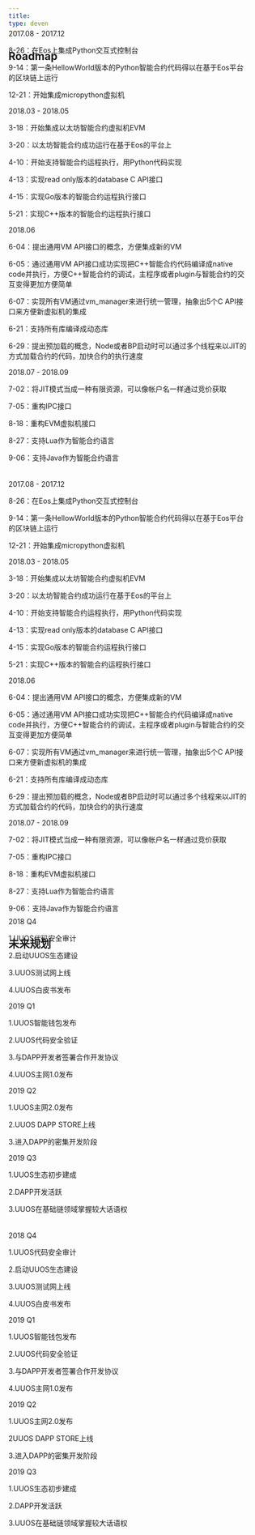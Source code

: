 ```yaml
---
title: 
type: deven
---
```



<div id="roadmap" class="roadmap"><h2>Roadmap</h2><div class="line hidden-xs hidden-sm"></div><div class="container hidden-xs hidden-sm" style="width: 94%;margin-top: -83px;margin-bottom: 20px"><div class="row"><div class="col col-lg-3 col-md-3 step" ><p class="date">2017.08 - 2017.12</p><div class="square"></div><div class="step-txt"><p class="txt-list"><span>8-26：</span>在Eos上集成Python交互式控制台</p><p class="txt-list"><span>9-14：</span>第一条HellowWorld版本的Python智能合约代码得以在基于Eos平台的区块链上运行</p><p class="txt-list"><span>12-21：</span>开始集成micropython虚拟机</p></div></div><div class="col col-lg-3 col-md-3 step" ><p class="date">2018.03 - 2018.05</p><div class="square"></div><div class="step-txt"><p class="txt-list"><span>3-18：</span>开始集成以太坊智能合约虚拟机EVM</p><p class="txt-list"><span>3-20：</span>以太坊智能合约成功运行在基于Eos的平台上</p><p class="txt-list"><span>4-10：</span>开始支持智能合约运程执行，用Python代码实现</p><p class="txt-list"><span>4-13：</span>实现read only版本的database C API接口</p><p class="txt-list"><span>4-15：</span>实现Go版本的智能合约运程执行接口</p><p class="txt-list"><span>5-21：</span>实现C++版本的智能合约运程执行接口</p></div></div><div class="col col-lg-3 col-md-3 step" ><p class="date">2018.06</p><div class="square"></div><div class="step-txt"><p class="txt-list"><span>6-04：</span>提出通用VM API接口的概念，方便集成新的VM</p><p class="txt-list"><span>6-05：</span>通过通用VM API接口成功实现把C++智能合约代码编译成native code并执行，方便C++智能合约的调试，主程序或者plugin与智能合约的交互变得更加方便简单</p><p class="txt-list"><span>6-07：</span>实现所有VM通过vm_manager来进行统一管理，抽象出5个C API接口来方便新虚拟机的集成</p><p class="txt-list"><span>6-21：</span>支持所有库编译成动态库</p><p class="txt-list"><span>6-29：</span>提出预加载的概念，Node或者BP启动时可以通过多个线程来以JIT的方式加载合约的代码，加快合约的执行速度</p></div></div><div class="col col-lg-3 col-md-3 step" ><p class="date">2018.07 - 2018.09</p><div class="square"></div><div class="step-txt"><p class="txt-list"><span>7-02：</span>将JIT模式当成一种有限资源，可以像帐户名一样通过竞价获取</p><p class="txt-list"><span>7-05：</span>重构IPC接口</p><p class="txt-list"><span>8-18：</span>重构EVM虚拟机接口</p><p class="txt-list"><span>8-27：</span>支持Lua作为智能合约语言</p><p class="txt-list"><span>9-06：</span>支持Java作为智能合约语言</p></div></div></div></div></div><div class="container hidden-lg hidden-md" style="width: 94%;  position: relative;overflow: hidden;margin-bottom: 20px"><div class="line1 hidden-lg hidden-md"></div><div class="step-list1 list1" ><div class="left"><div class="square square1"></div></div><div class="right"><p class="date">2017.08 - 2017.12</p><div class="step-txt"  style="width: 100%"><p class="txt-list"><span>8-26：</span>在Eos上集成Python交互式控制台</p><p class="txt-list"><span>9-14：</span>第一条HellowWorld版本的Python智能合约代码得以在基于Eos平台的区块链上运行</p><p class="txt-list"><span>12-21：</span>开始集成micropython虚拟机</p></div></div><div style="clear: both"></div></div><div class="step-list1"><div class="left"><div class="square square1"></div></div><div class="right"><p class="date">2018.03 - 2018.05</p><div class="step-txt"  style="width: 100%"><p class="txt-list"><span>3-18：</span>开始集成以太坊智能合约虚拟机EVM</p><p class="txt-list"><span>3-20：</span>以太坊智能合约成功运行在基于Eos的平台上</p><p class="txt-list"><span>4-10：</span>开始支持智能合约运程执行，用Python代码实现</p><p class="txt-list"><span>4-13：</span>实现read only版本的database C API接口</p><p class="txt-list"><span>4-15：</span>实现Go版本的智能合约运程执行接口</p><p class="txt-list"><span>5-21：</span>实现C++版本的智能合约运程执行接口</p></div></div><div style="clear: both"></div></div><div class="step-list1"><div class="left"><div class="square square1"></div></div><div class="right"><p class="date">2018.06</p><div class="step-txt"  style="width: 100%"><p class="txt-list"><span>6-04：</span>提出通用VM API接口的概念，方便集成新的VM</p><p class="txt-list"><span>6-05：</span>通过通用VM API接口成功实现把C++智能合约代码编译成native code并执行，方便C++智能合约的调试，主程序或者plugin与智能合约的交互变得更加方便简单</p><p class="txt-list"><span>6-07：</span>实现所有VM通过vm_manager来进行统一管理，抽象出5个C API接口来方便新虚拟机的集成</p><p class="txt-list"><span>6-21：</span>支持所有库编译成动态库</p><p class="txt-list"><span>6-29：</span>提出预加载的概念，Node或者BP启动时可以通过多个线程来以JIT的方式加载合约的代码，加快合约的执行速度</p></div></div><div style="clear: both"></div></div><div class="step-list1"><div class="left"><div class="square square1"></div></div><div class="right"><p class="date">2018.07 - 2018.09</p><div class="step-txt"  style="width: 100%"><p class="txt-list"><span>7-02：</span>将JIT模式当成一种有限资源，可以像帐户名一样通过竞价获取</p><p class="txt-list"><span>7-05：</span>重构IPC接口</p><p class="txt-list"><span>8-18：</span>重构EVM虚拟机接口</p><p class="txt-list"><span>8-27：</span>支持Lua作为智能合约语言</p><p class="txt-list"><span>9-06：</span>支持Java作为智能合约语言</p></div></div><div style="clear: both"></div></div></div></div>
<div id="roadmap" class="roadmap"><h2>未来规划</h2><div class="line hidden-xs hidden-sm"></div><div class="container hidden-xs hidden-sm" style="width: 94%;margin-top: -83px;margin-bottom: 20px"><div class="row"><div class="col col-lg-3 col-md-3 step" ><p class="date">2018 Q4</p><div class="square"></div><div class="step-txt"><p class="txt-list"><span>1.</span>UUOS代码安全审计</p><p class="txt-list"><span>2.</span>启动UUOS生态建设</p><p class="txt-list"><span>3.</span>UUOS测试网上线</p><p class="txt-list"><span>4.</span>UUOS白皮书发布</p></div></div><div class="col col-lg-3 col-md-3 step" ><p class="date">2019 Q1</p><div class="square"></div><div class="step-txt"><p class="txt-list"><span>1.</span>UUOS智能钱包发布</p><p class="txt-list"><span>2.</span>UUOS代码安全验证</p><p class="txt-list"><span>3.</span>与DAPP开发者签署合作开发协议</p><p class="txt-list"><span>4.</span>UUOS主网1.0发布</p></div></div><div class="col col-lg-3 col-md-3 step" ><p class="date">2019 Q2</p><div class="square"></div><div class="step-txt"><p class="txt-list"><span>1.</span>UUOS主网2.0发布</p><p class="txt-list"><span>2.</span>UUOS DAPP STORE上线</p><p class="txt-list"><span>3.</span>进入DAPP的密集开发阶段</p></div></div><div class="col col-lg-3 col-md-3 step" ><p class="date">2019 Q3</p><div class="square"></div><div class="step-txt"><p class="txt-list"><span>1.</span>UUOS生态初步建成</p><p class="txt-list"><span>2.</span>DAPP开发活跃</p><p class="txt-list"><span>3.</span>UUOS在基础链领域掌握较大话语权</p></div></div></div></div></div><div class="container hidden-lg hidden-md" style="width: 94%;  position: relative;overflow: hidden;margin-bottom: 20px"><div class="line1 hidden-lg hidden-md"></div><div class="step-list1 list1" ><div class="left"><div class="square square1"></div></div><div class="right"><p class="date">2018 Q4</p><div class="step-txt"  style="width: 100%"><p class="txt-list"><span>1.</span>UUOS代码安全审计</p><p class="txt-list"><span>2.</span>启动UUOS生态建设</p><p class="txt-list"><span>3.</span>UUOS测试网上线</p><p class="txt-list"><span>4.</span>UUOS白皮书发布</p></div></div><div style="clear: both"></div></div><div class="step-list1"><div class="left"><div class="square square1"></div></div><div class="right"><p class="date">2019 Q1</p><div class="step-txt"  style="width: 100%"><p class="txt-list"><span>1.</span>UUOS智能钱包发布</p><p class="txt-list"><span>2.</span>UUOS代码安全验证</p><p class="txt-list"><span>3.</span>与DAPP开发者签署合作开发协议</p><p class="txt-list"><span>4.</span>UUOS主网1.0发布</p></div></div><div style="clear: both"></div></div><div class="step-list1"><div class="left"><div class="square square1"></div></div><div class="right"><p class="date">2019 Q2</p><div class="step-txt"  style="width: 100%"><p class="txt-list"><span>1.</span>UUOS主网2.0发布</p><p class="txt-list"><span>2</span>UUOS DAPP STORE上线</p><p class="txt-list"><span>3.</span>进入DAPP的密集开发阶段</p></div></div><div style="clear: both"></div></div><div class="step-list1"><div class="left"><div class="square square1"></div></div><div class="right"><p class="date">2019 Q3</p><div class="step-txt"  style="width: 100%"><p class="txt-list"><span>1.</span>UUOS生态初步建成</p><p class="txt-list"><span>2.</span>DAPP开发活跃</p><p class="txt-list"><span>3.</span>UUOS在基础链领域掌握较大话语权</p></div></div><div style="clear: both"></div></div></div></div>
